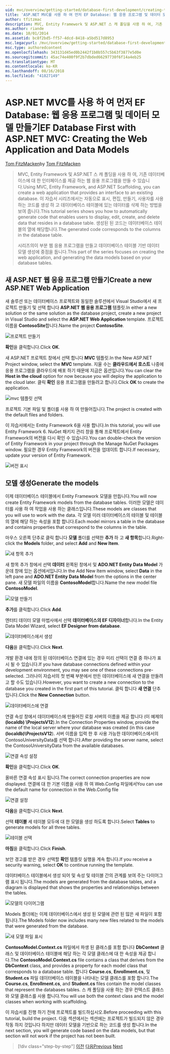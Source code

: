 ```yaml
---
uid: mvc/overview/getting-started/database-first-development/creating-the-web-application
title: 'ASP.NET MVC를 사용 하 여 먼저 EF Database: 웹 응용 프로그램 및 데이터 모델 만들기 | Microsoft Docs'
author: tfitzmac
description: MVC, Entity Framework 및 ASP.NET 스 캐 폴딩을 사용 하 여, 기존 데이터베이스에 대 한 인터페이스를 제공 하는 웹 응용 프로그램을 만들 수 있습니다. 이 자습서 seri...
ms.author: riande
ms.date: 10/01/2014
ms.assetid: bc8f2bd5-ff57-4dcd-8418-a5bd517d8953
msc.legacyurl: /mvc/overview/getting-started/database-first-development/creating-the-web-application
msc.type: authoredcontent
ms.openlocfilehash: 343131d45ed0b2442f1b0b557c5b63f3877e5d0e
ms.sourcegitcommit: 45ac74e400f9f2b7dbded66297730f6f14a4eb25
ms.translationtype: MT
ms.contentlocale: ko-KR
ms.lasthandoff: 08/16/2018
ms.locfileid: "41827149"
---
```

<a name="ef-database-first-with-aspnet-mvc-creating-the-web-application-and-data-models"></a><span data-ttu-id="92c6b-104">ASP.NET MVC를 사용 하 여 먼저 EF Database: 웹 응용 프로그램 및 데이터 모델 만들기</span><span class="sxs-lookup"><span data-stu-id="92c6b-104">EF Database First with ASP.NET MVC: Creating the Web Application and Data Models</span></span>
====================
<span data-ttu-id="92c6b-105">[Tom FitzMacken](https://github.com/tfitzmac)</span><span class="sxs-lookup"><span data-stu-id="92c6b-105">by [Tom FitzMacken](https://github.com/tfitzmac)</span></span>

> <span data-ttu-id="92c6b-106">MVC, Entity Framework 및 ASP.NET 스 캐 폴딩을 사용 하 여, 기존 데이터베이스에 대 한 인터페이스를 제공 하는 웹 응용 프로그램을 만들 수 있습니다.</span><span class="sxs-lookup"><span data-stu-id="92c6b-106">Using MVC, Entity Framework, and ASP.NET Scaffolding, you can create a web application that provides an interface to an existing database.</span></span> <span data-ttu-id="92c6b-107">이 자습서 시리즈에서는 자동으로 표시, 편집, 만들기, 사용자를 사용 하는 코드를 생성 하 고 데이터베이스 테이블에 있는 데이터를 삭제 하는 방법을 보여 줍니다.</span><span class="sxs-lookup"><span data-stu-id="92c6b-107">This tutorial series shows you how to automatically generate code that enables users to display, edit, create, and delete data that resides in a database table.</span></span> <span data-ttu-id="92c6b-108">생성된 된 코드는 데이터베이스 테이블의 열에 해당합니다.</span><span class="sxs-lookup"><span data-stu-id="92c6b-108">The generated code corresponds to the columns in the database table.</span></span>
> 
> <span data-ttu-id="92c6b-109">시리즈의이 부분 웹 응용 프로그램을 만들고 데이터베이스 테이블 기반 데이터 모델 생성에 중점을 둡니다.</span><span class="sxs-lookup"><span data-stu-id="92c6b-109">This part of the series focuses on creating the web application, and generating the data models based on your database tables.</span></span>


## <a name="create-a-new-aspnet-web-application"></a><span data-ttu-id="92c6b-110">새 ASP.NET 웹 응용 프로그램 만들기</span><span class="sxs-lookup"><span data-stu-id="92c6b-110">Create a new ASP.NET Web Application</span></span>

<span data-ttu-id="92c6b-111">새 솔루션 또는 데이터베이스 프로젝트와 동일한 솔루션에서 Visual Studio에서 새 프로젝트 만들기 및 선택 합니다 **ASP.NET 웹 응용 프로그램** 템플릿.</span><span class="sxs-lookup"><span data-stu-id="92c6b-111">In either a new solution or the same solution as the database project, create a new project in Visual Studio and select the **ASP.NET Web Application** template.</span></span> <span data-ttu-id="92c6b-112">프로젝트 이름을 **ContosoSite**합니다.</span><span class="sxs-lookup"><span data-stu-id="92c6b-112">Name the project **ContosoSite**.</span></span>

![프로젝트 만들기](creating-the-web-application/_static/image1.png)

<span data-ttu-id="92c6b-114">**확인**을 클릭합니다.</span><span class="sxs-lookup"><span data-stu-id="92c6b-114">Click **OK**.</span></span>

<span data-ttu-id="92c6b-115">새 ASP.NET 프로젝트 창에서 선택 합니다 **MVC** 템플릿.</span><span class="sxs-lookup"><span data-stu-id="92c6b-115">In the New ASP.NET Project window, select the **MVC** template.</span></span> <span data-ttu-id="92c6b-116">지울 수는 **클라우드에서 호스트** 나중에 응용 프로그램을 클라우드에 배포 하기 때문에 지금은 옵션입니다.</span><span class="sxs-lookup"><span data-stu-id="92c6b-116">You can clear the **Host in the cloud** option for now because you will deploy the application to the cloud later.</span></span> <span data-ttu-id="92c6b-117">클릭 **확인** 응용 프로그램을 만들려고 합니다.</span><span class="sxs-lookup"><span data-stu-id="92c6b-117">Click **OK** to create the application.</span></span>

![mvc 템플릿 선택](creating-the-web-application/_static/image2.png)

<span data-ttu-id="92c6b-119">프로젝트 기본 파일 및 폴더를 사용 하 여 만들어집니다.</span><span class="sxs-lookup"><span data-stu-id="92c6b-119">The project is created with the default files and folders.</span></span>

<span data-ttu-id="92c6b-120">이 자습서에서는 Entity Framework 6을 사용 합니다.</span><span class="sxs-lookup"><span data-stu-id="92c6b-120">In this tutorial, you will use Entity Framework 6.</span></span> <span data-ttu-id="92c6b-121">NuGet 패키지 관리 창을 통해 프로젝트에서 Entity Framework의 버전을 다시 확인 수 있습니다.</span><span class="sxs-lookup"><span data-stu-id="92c6b-121">You can double-check the version of Entity Framework in your project through the Manage NuGet Packages window.</span></span> <span data-ttu-id="92c6b-122">필요한 경우 Entity Framework의 버전을 업데이트 합니다.</span><span class="sxs-lookup"><span data-stu-id="92c6b-122">If necessary, update your version of Entity Framework.</span></span>

![버전 표시](creating-the-web-application/_static/image3.png)

## <a name="generate-the-models"></a><span data-ttu-id="92c6b-124">모델 생성</span><span class="sxs-lookup"><span data-stu-id="92c6b-124">Generate the models</span></span>

<span data-ttu-id="92c6b-125">이제 데이터베이스 테이블에서 Entity Framework 모델을 만듭니다.</span><span class="sxs-lookup"><span data-stu-id="92c6b-125">You will now create Entity Framework models from the database tables.</span></span> <span data-ttu-id="92c6b-126">이러한 모델은 데이터를 사용 하 여 작업을 사용 하는 클래스입니다.</span><span class="sxs-lookup"><span data-stu-id="92c6b-126">These models are classes that you will use to work with the data.</span></span> <span data-ttu-id="92c6b-127">각 모델 미러 데이터베이스의 테이블 및 테이블의 열에 해당 하는 속성을 포함 합니다.</span><span class="sxs-lookup"><span data-stu-id="92c6b-127">Each model mirrors a table in the database and contains properties that correspond to the columns in the table.</span></span>

<span data-ttu-id="92c6b-128">마우스 오른쪽 단추로 클릭 합니다 **모델** 폴더를 선택한 **추가** 하 고 **새 항목**합니다.</span><span class="sxs-lookup"><span data-stu-id="92c6b-128">Right-click the **Models** folder, and select **Add** and **New Item**.</span></span>

![새 항목 추가](creating-the-web-application/_static/image4.png)

<span data-ttu-id="92c6b-130">새 항목 추가 창에서 선택 **데이터** 왼쪽된 창에서 및 **ADO.NET Entity Data Model** 가운데 창에 있는 옵션에서입니다.</span><span class="sxs-lookup"><span data-stu-id="92c6b-130">In the Add New Item window, select **Data** in the left pane and **ADO.NET Entity Data Model** from the options in the center pane.</span></span> <span data-ttu-id="92c6b-131">새 모델 파일의 이름을 **ContosoModel**합니다.</span><span class="sxs-lookup"><span data-stu-id="92c6b-131">Name the new model file **ContosoModel**.</span></span>

![모델 만들기](creating-the-web-application/_static/image5.png)

<span data-ttu-id="92c6b-133">**추가**를 클릭합니다.</span><span class="sxs-lookup"><span data-stu-id="92c6b-133">Click **Add**.</span></span>

<span data-ttu-id="92c6b-134">엔터티 데이터 모델 마법사에서 선택 **데이터베이스의 EF 디자이너**합니다.</span><span class="sxs-lookup"><span data-stu-id="92c6b-134">In the Entity Data Model Wizard, select **EF Designer from database**.</span></span>

![데이터베이스에서 생성](creating-the-web-application/_static/image6.png)

<span data-ttu-id="92c6b-136">**다음**을 클릭합니다.</span><span class="sxs-lookup"><span data-stu-id="92c6b-136">Click **Next**.</span></span>

<span data-ttu-id="92c6b-137">개발 환경 내에 정의 된 데이터베이스 연결에 있는 경우 미리 선택이 연결 중 하나가 표시 될 수 있습니다.</span><span class="sxs-lookup"><span data-stu-id="92c6b-137">If you have database connections defined within your development environment, you may see one of these connections pre-selected.</span></span> <span data-ttu-id="92c6b-138">그러나이 자습서의 첫 번째 부분에서 만든 데이터베이스에 새 연결을 만들려고 할 수도 있습니다.</span><span class="sxs-lookup"><span data-stu-id="92c6b-138">However, you want to create a new connection to the database you created in the first part of this tutorial.</span></span> <span data-ttu-id="92c6b-139">클릭 합니다 **새 연결** 단추입니다.</span><span class="sxs-lookup"><span data-stu-id="92c6b-139">Click the **New Connection** button.</span></span>

![데이터베이스에 연결](creating-the-web-application/_static/image7.png)

<span data-ttu-id="92c6b-141">연결 속성 창에서 데이터베이스에 만들어진 로컬 서버의 이름을 제공 합니다 (이 예제의 **(localdb) \ProjectsV12**).</span><span class="sxs-lookup"><span data-stu-id="92c6b-141">In the Connection Properties window, provide the name of the local server where your database was created (in this case **(localdb)\ProjectsV12**).</span></span> <span data-ttu-id="92c6b-142">서버 이름을 입력 한 후 사용 가능한 데이터베이스에서의 ContosoUniversityData를 선택 합니다.</span><span class="sxs-lookup"><span data-stu-id="92c6b-142">After providing the server name, select the ContosoUniversityData from the available databases.</span></span>

![연결 속성 설정](creating-the-web-application/_static/image8.png)

<span data-ttu-id="92c6b-144">**확인**을 클릭합니다.</span><span class="sxs-lookup"><span data-stu-id="92c6b-144">Click **OK**.</span></span>

<span data-ttu-id="92c6b-145">올바른 연결 속성 표시 됩니다.</span><span class="sxs-lookup"><span data-stu-id="92c6b-145">The correct connection properties are now displayed.</span></span> <span data-ttu-id="92c6b-146">연결에 대 한 기본 이름을 사용 하 여 Web.Config 파일에서</span><span class="sxs-lookup"><span data-stu-id="92c6b-146">You can use the default name for connection in the Web.Config file</span></span>

![연결 설정](creating-the-web-application/_static/image9.png)

<span data-ttu-id="92c6b-148">**다음**을 클릭합니다.</span><span class="sxs-lookup"><span data-stu-id="92c6b-148">Click **Next**.</span></span>

<span data-ttu-id="92c6b-149">선택 **테이블** 세 테이블 모두에 대 한 모델을 생성 하도록 합니다.</span><span class="sxs-lookup"><span data-stu-id="92c6b-149">Select **Tables** to generate models for all three tables.</span></span>

![테이블 선택](creating-the-web-application/_static/image10.png)

<span data-ttu-id="92c6b-151">**마침**을 클릭합니다.</span><span class="sxs-lookup"><span data-stu-id="92c6b-151">Click **Finish**.</span></span>

<span data-ttu-id="92c6b-152">보안 경고를 받은 경우 선택할 **확인** 템플릿 실행을 계속 합니다.</span><span class="sxs-lookup"><span data-stu-id="92c6b-152">If you receive a security warning, select **OK** to continue running the template.</span></span>

<span data-ttu-id="92c6b-153">데이터베이스 테이블에서 생성 되어 및 속성 및 테이블 간의 관계를 보여 주는 다이어그램 표시 됩니다.</span><span class="sxs-lookup"><span data-stu-id="92c6b-153">The models are generated from the database tables, and a diagram is displayed that shows the properties and relationships between the tables.</span></span>

![모델의 다이어그램](creating-the-web-application/_static/image11.png)

<span data-ttu-id="92c6b-155">Models 폴더에는 이제 데이터베이스에서 생성 된 모델에 관련 된 많은 새 파일이 포함 됩니다.</span><span class="sxs-lookup"><span data-stu-id="92c6b-155">The Models folder now includes many new files related to the models that were generated from the database.</span></span>

![새 모델 파일 표시](creating-the-web-application/_static/image12.png)

<span data-ttu-id="92c6b-157">**ContosoModel.Context.cs** 파일에서 파생 된 클래스를 포함 합니다 **DbContext** 클래스 및 데이터베이스 테이블에 해당 하는 각 모델 클래스에 대 한 속성을 제공 합니다.</span><span class="sxs-lookup"><span data-stu-id="92c6b-157">The **ContosoModel.Context.cs** file contains a class that derives from the **DbContext** class, and provides a property for each model class that corresponds to a database table.</span></span> <span data-ttu-id="92c6b-158">합니다 **Course.cs**, **Enrollment.cs**, 및 **Student.cs** 파일 데이터베이스 테이블을 나타내는 모델 클래스를 포함 합니다.</span><span class="sxs-lookup"><span data-stu-id="92c6b-158">The **Course.cs**, **Enrollment.cs**, and **Student.cs** files contain the model classes that represent the databases tables.</span></span> <span data-ttu-id="92c6b-159">스 캐 폴딩을 사용 하는 경우 컨텍스트 클래스와 모델 클래스를 사용 합니다.</span><span class="sxs-lookup"><span data-stu-id="92c6b-159">You will use both the context class and the model classes when working with scaffolding.</span></span>

<span data-ttu-id="92c6b-160">이 자습서를 진행 하기 전에 프로젝트를 빌드하십시오.</span><span class="sxs-lookup"><span data-stu-id="92c6b-160">Before proceeding with this tutorial, build the project.</span></span> <span data-ttu-id="92c6b-161">다음 섹션에서는 섹션에는 프로젝트가 빌드되지 않은 경우 작동 하지 것입니다 하지만 데이터 모델을 기반으로 하는 코드를 생성 합니다.</span><span class="sxs-lookup"><span data-stu-id="92c6b-161">In the next section, you will generate code based on the data models, but that section will not work if the project has not been built.</span></span>

> [!div class="step-by-step"]
> <span data-ttu-id="92c6b-162">[이전](setting-up-database.md)
> [다음](generating-views.md)</span><span class="sxs-lookup"><span data-stu-id="92c6b-162">[Previous](setting-up-database.md)
[Next](generating-views.md)</span></span>

